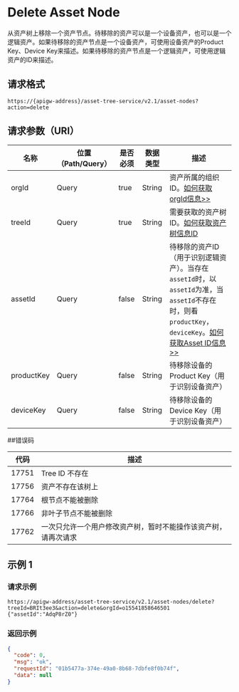 # Delete Asset Node

从资产树上移除一个资产节点。待移除的资产可以是一个设备资产，也可以是一个逻辑资产。如果待移除的资产节点是一个设备资产，可使用设备资产的Product Key、Device Key来描述。如果待移除的资产节点是一个逻辑资产，可使用逻辑资产的ID来描述。

## 请求格式

```
https://{apigw-address}/asset-tree-service/v2.1/asset-nodes?action=delete

```

## 请求参数（URI）

| 名称          | 位置（Path/Query） | 是否必须 | 数据类型 | 描述      |
|---------------|------------------|----------|-----------|--------------|
| orgId         | Query            | true     | String    | 资产所属的组织ID。[如何获取orgId信息>>](/docs/api/zh_CN/latest/api_faqs#id-orgid-orgid)                |
| treeId        | Query            | true    | String    | 需要获取的资产树ID。[如何获取资产树信息ID](/docs/api/zh_CN/latest/api_faqs#id)        |
| assetId  | Query            | false    | String    | 待移除的资产ID（用于识别逻辑资产）。当存在`assetId`时，以`assetId`为准，当`assetId`不存在时，则看`productKey`，`deviceKey`。[如何获取Asset ID信息>>](/docs/api/zh_CN/latest/api_faqs.html#asset-id-assetid-assetid)  |
| productKey  | Query            | false    | String    | 待移除设备的Product Key（用于识别设备资产） |
| deviceKey  | Query            | false    | String    | 待移除设备的Device Key（用于识别设备资产） |


##错误码

| 代码 | 描述    |
|-----------|-----------------------------|
| 17751| Tree ID 不存在                                                 |
| 17756| 资产不存在该树上                                               |
| 17764| 根节点不能被删除                                               |
| 17766| 非叶子节点不能被删除                                           |
| 17762| 一次只允许一个用户修改资产树，暂时不能操作该资产树，请再次请求 |




## 示例 1

### 请求示例

```
https://apigw-address/asset-tree-service/v2.1/asset-nodes/delete?treeId=BRIt3ee3&action=delete&orgId=o15541858646501 
{"assetId":"AdqP8rZ0"} 
```

### 返回示例

```json
{ 
  "code": 0, 
  "msg": "ok", 
  "requestId": "01b5477a-374e-49a0-8b68-7dbfe8f0b74f",
  "data": null
} 
```

